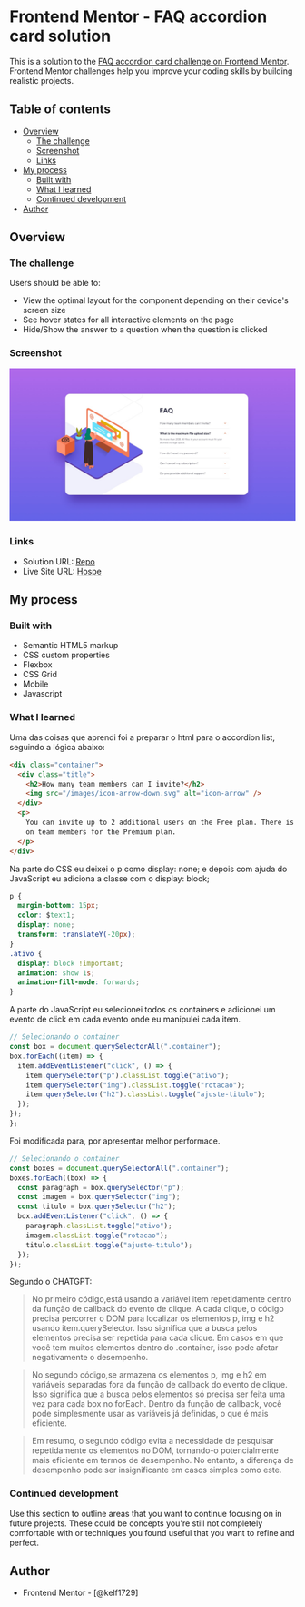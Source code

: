 # Frontend Mentor - FAQ accordion card solution

This is a solution to the [FAQ accordion card challenge on Frontend Mentor](https://www.frontendmentor.io/challenges/faq-accordion-card-XlyjD0Oam). Frontend Mentor challenges help you improve your coding skills by building realistic projects.

## Table of contents

- [Overview](#overview)
  - [The challenge](#the-challenge)
  - [Screenshot](#screenshot)
  - [Links](#links)
- [My process](#my-process)
  - [Built with](#built-with)
  - [What I learned](#what-i-learned)
  - [Continued development](#continued-development)
- [Author](#author)

## Overview

### The challenge

Users should be able to:

- View the optimal layout for the component depending on their device's screen size
- See hover states for all interactive elements on the page
- Hide/Show the answer to a question when the question is clicked

### Screenshot

![](./design/desktop-design.jpg)

### Links

- Solution URL: [Repo](https://github.com/Kelf1729/Front-MentorAccordionList.git)
- Live Site URL: [Hospe](https://kelf1729.github.io/Front-MentorAccordionList/)

## My process

### Built with

- Semantic HTML5 markup
- CSS custom properties
- Flexbox
- CSS Grid
- Mobile
- Javascript

### What I learned

Uma das coisas que aprendi foi a preparar o html para o accordion list, seguindo a lógica abaixo:

```html
<div class="container">
  <div class="title">
    <h2>How many team members can I invite?</h2>
    <img src="/images/icon-arrow-down.svg" alt="icon-arrow" />
  </div>
  <p>
    You can invite up to 2 additional users on the Free plan. There is no limit
    on team members for the Premium plan.
  </p>
</div>
```

Na parte do CSS eu deixei o p como display: none; e depois com ajuda do JavaScript eu adiciona a classe com o display: block;

```css
p {
  margin-bottom: 15px;
  color: $text1;
  display: none;
  transform: translateY(-20px);
}
.ativo {
  display: block !important;
  animation: show 1s;
  animation-fill-mode: forwards;
}
```

A parte do JavaScript eu selecionei todos os containers e adicionei um evento de click em cada evento onde eu manipulei cada item.

```js
// Selecionando o container
const box = document.querySelectorAll(".container");
box.forEach((item) => {
  item.addEventListener("click", () => {
    item.querySelector("p").classList.toggle("ativo");
    item.querySelector("img").classList.toggle("rotacao");
    item.querySelector("h2").classList.toggle("ajuste-titulo");
  });
});
};
```

Foi modificada para, por apresentar melhor performace.

```js
// Selecionando o container
const boxes = document.querySelectorAll(".container");
boxes.forEach((box) => {
  const paragraph = box.querySelector("p");
  const imagem = box.querySelector("img");
  const titulo = box.querySelector("h2");
  box.addEventListener("click", () => {
    paragraph.classList.toggle("ativo");
    imagem.classList.toggle("rotacao");
    titulo.classList.toggle("ajuste-titulo");
  });
});
```

Segundo o CHATGPT:

> No primeiro código,está usando a variável item repetidamente dentro da função de callback do evento de clique. A cada clique, o código precisa percorrer o DOM para localizar os elementos p, img e h2 usando item.querySelector. Isso significa que a busca pelos elementos precisa ser repetida para cada clique. Em casos em que você tem muitos elementos dentro do .container, isso pode afetar negativamente o desempenho.

> No segundo código,se armazena os elementos p, img e h2 em variáveis separadas fora da função de callback do evento de clique. Isso significa que a busca pelos elementos só precisa ser feita uma vez para cada box no forEach. Dentro da função de callback, você pode simplesmente usar as variáveis já definidas, o que é mais eficiente.

> Em resumo, o segundo código evita a necessidade de pesquisar repetidamente os elementos no DOM, tornando-o potencialmente mais eficiente em termos de desempenho. No entanto, a diferença de desempenho pode ser insignificante em casos simples como este.

### Continued development

Use this section to outline areas that you want to continue focusing on in future projects. These could be concepts you're still not completely comfortable with or techniques you found useful that you want to refine and perfect.

## Author

- Frontend Mentor - [@kelf1729]

